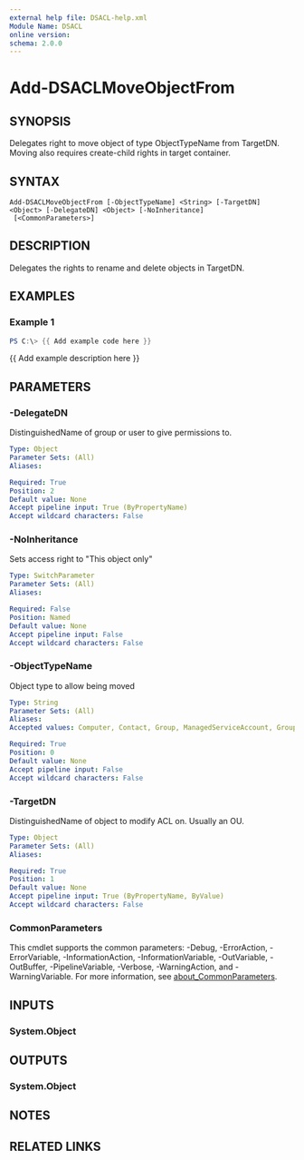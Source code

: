 ```yaml
---
external help file: DSACL-help.xml
Module Name: DSACL
online version:
schema: 2.0.0
---
```


# Add-DSACLMoveObjectFrom

## SYNOPSIS
Delegates right to move object of type ObjectTypeName from TargetDN.
Moving also requires create-child rights in target container.

## SYNTAX

```
Add-DSACLMoveObjectFrom [-ObjectTypeName] <String> [-TargetDN] <Object> [-DelegateDN] <Object> [-NoInheritance]
 [<CommonParameters>]
```

## DESCRIPTION
Delegates the rights to rename and delete objects in TargetDN.

## EXAMPLES

### Example 1
```powershell
PS C:\> {{ Add example code here }}
```

{{ Add example description here }}

## PARAMETERS

### -DelegateDN
DistinguishedName of group or user to give permissions to.

```yaml
Type: Object
Parameter Sets: (All)
Aliases:

Required: True
Position: 2
Default value: None
Accept pipeline input: True (ByPropertyName)
Accept wildcard characters: False
```

### -NoInheritance
Sets access right to "This object only"

```yaml
Type: SwitchParameter
Parameter Sets: (All)
Aliases:

Required: False
Position: Named
Default value: None
Accept pipeline input: False
Accept wildcard characters: False
```

### -ObjectTypeName
Object type to allow being moved

```yaml
Type: String
Parameter Sets: (All)
Aliases:
Accepted values: Computer, Contact, Group, ManagedServiceAccount, GroupManagedServiceAccount, User, All

Required: True
Position: 0
Default value: None
Accept pipeline input: False
Accept wildcard characters: False
```

### -TargetDN
DistinguishedName of object to modify ACL on. Usually an OU.

```yaml
Type: Object
Parameter Sets: (All)
Aliases:

Required: True
Position: 1
Default value: None
Accept pipeline input: True (ByPropertyName, ByValue)
Accept wildcard characters: False
```

### CommonParameters
This cmdlet supports the common parameters: -Debug, -ErrorAction, -ErrorVariable, -InformationAction, -InformationVariable, -OutVariable, -OutBuffer, -PipelineVariable, -Verbose, -WarningAction, and -WarningVariable. For more information, see [about_CommonParameters](http://go.microsoft.com/fwlink/?LinkID=113216).

## INPUTS

### System.Object

## OUTPUTS

### System.Object
## NOTES

## RELATED LINKS
